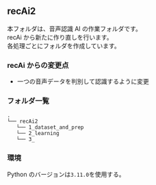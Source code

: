 ## recAi2

本フォルダは、音声認識 AI の作業フォルダです。  
recAi から新たに作り直しを行います。  
各処理ごとにフォルダを作成しています。

### recAi からの変更点

- 一つの音声データを判別して認識するように変更

### フォルダ一覧

```
.
└── recAi2
   └── 1_dataset_and_prep
   └── 2_learning
   └── 3_
```

### 環境

Python のバージョンは`3.11.0`を使用する。
